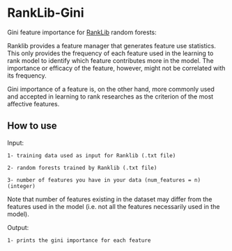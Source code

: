 # RankLib-Gini
Gini feature importance for [RankLib](https://sourceforge.net/p/lemur/wiki/RankLib/) random forests:

Ranklib provides a feature manager that generates feature use statistics. This only provides the frequency of each feature used in the learning to rank model to identify which feature contributes more in the model. The importance or efficacy of the feature, however, might not be correlated with its frequency.

Gini importance of a feature is, on the other hand, more commonly used and accepted in learning to rank researches as the criterion of the most affective features.

## How to use

Input:

    1- training data used as input for Ranklib (.txt file)
      
    2- random forests trained by Ranklib (.txt file)
      
    3- number of features you have in your data (num_features = n) (integer)
    
Note that number of features existing in the dataset may differ from the features used in the model (i.e. not all the features necessarily used in the model).

Output:

    1- prints the gini importance for each feature

